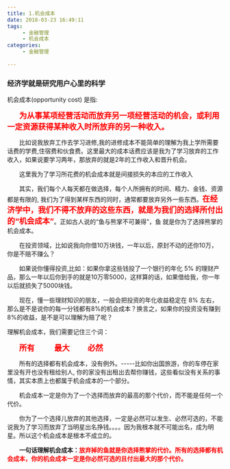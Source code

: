 ```yaml
---
title: 1.机会成本
date: 2018-03-23 16:49:11
tags: 
     - 金融管理
     - 机会成本
categories: 
     - 金融管理
     
---
```


### 经济学就是研究用户心里的科学
机会成本(opportunity cost) 是指:

　　<font color=red face="微软雅黑" size=4>**为从事某项经营活动而放弃另一项经营活动的机会，或利用一定资源获得某种收入时所放弃的另一种收入。**</font>

　　比如说我放弃工作去学习进修,我的进修成本不能简单的理解为我上学所需要话费的学费,住宿费和伙食费。这里最大的成本话费应该是我为了学习放弃的工作收入，如果说要学习两年，那放弃的就是2年的工作收入和晋升机会。

　　这里我为了学习所花费的机会成本就是间接损失的本应的工作收入


　　其实，我们每个人每天都在做选择，每个人所拥有的时间、精力、金钱、资源都是有限的, 我们为了得到某样东西的同时，通常都要放弃另外一些东西。<font color=red size=4>**在经济学中，我们不得不放弃的这些东西，就是为我们的选择所付出的“机会成本”**</font>。正如古人说的“鱼与熊掌不可兼得”，鱼 就是你为了选择熊掌的机会成本。

　　在投资领域，比如说我向你借10万块钱，一年以后，原封不动的还你10万，你是不赔不赚么？
　　

　　如果说你懂得投资,比如：如果你拿这些钱投了一个银行的年化 5% 的理财产品，那么一年以后你到手的就是10万零5000，这样算的话，如果借给我，你一年以后就损失了5000块钱。

　　现在，懂一些理财知识的朋友，一般会把投资的年化收益稳定在 8% 左右，那么是不是说你的每一分钱都有8%的机会成本？换言之，如果你的投资没有赚到8%的收益，是不是可以理解为赔了呢？

  理解机会成本，我们需要记住三个词：

　　<font color=red face="微软雅黑" size=4>**所有**</font>　　　 <font color=red face="微软雅黑" size=4>**最大**</font>　　　<font color=red face="微软雅黑" size=4>**必然**</font>

　　所有的选择都有机会成本，没有例外。-----比如你出国旅游，你的车停在家里没有开也没有租给别人, 你的家没有出租出去帮你赚钱，这些看似没有关系的事情，其实本质上也都属于机会成本的一个部分。

　　机会成本一定是你为了一个选择而放弃的最高的那个代价，而不能是任何一个代价。

　　你为了一个选择儿放弃的其他选择，一定是必然可以发生、必然可选的，不能说我为了学习而放弃了当明星出名挣钱。。。。因为我根本就不可能出名，成为明星。所以这个机会成本是根本不成立的。

　　<font>**一句话理解机会成本：**</font><font color=red>**放弃掉的鱼就是你选择熊掌的代价。所有的选择都有机会成本，你的机会成本一定是你必然可选的且付出最大的那个代价。**</font>

　　

